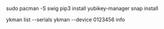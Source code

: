 sudo pacman -S swig
pip3 install yubikey-manager
snap install 

ykman list --serials
ykman --device 0123456 info
